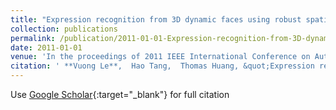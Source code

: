 ```yaml
---
title: "Expression recognition from 3D dynamic faces using robust spatio-temporal shape features"
collection: publications
permalink: /publication/2011-01-01-Expression-recognition-from-3D-dynamic-faces-using-robust-spatio-temporal-shape-features
date: 2011-01-01
venue: 'In the proceedings of 2011 IEEE International Conference on Automatic Face and Gesture Recognition and Workshops'
citation: ' **Vuong Le**,  Hao Tang,  Thomas Huang, &quot;Expression recognition from 3D dynamic faces using robust spatio-temporal shape features.&quot; In the proceedings of 2011 IEEE International Conference on Automatic Face and Gesture Recognition and Workshops, 2011.'
---
```

Use [Google Scholar](https://scholar.google.com/scholar?q=Expression+recognition+from+3D+dynamic+faces+using+robust+spatio+temporal+shape+features){:target="_blank"} for full citation